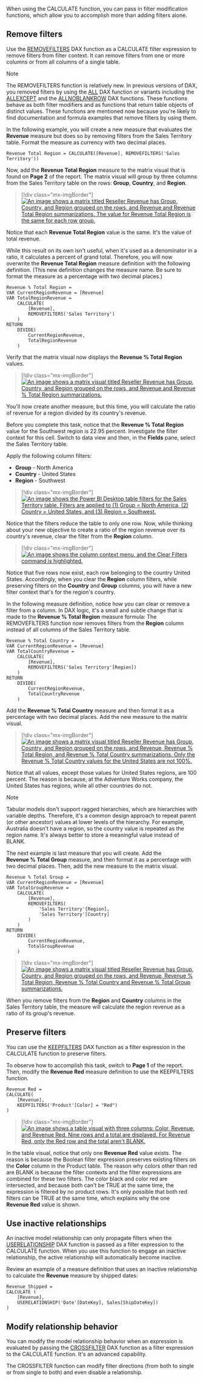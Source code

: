 When using the CALCULATE function, you can pass in filter modification functions, which allow you to accomplish more than adding filters alone.

## Remove filters

Use the [REMOVEFILTERS](https://docs.microsoft.com/dax/removefilters-function-dax/?azure-portal=true) DAX function as a CALCULATE filter expression to remove filters from filter context. It can remove filters from one or more columns or from all columns of a single table.

> [!NOTE]
> The REMOVEFILTERS function is relatively new. In previous versions of DAX, you removed filters by using the [ALL](https://docs.microsoft.com/dax/all-function-dax/?azure-portal=true) DAX function or variants including the [ALLEXCEPT](https://docs.microsoft.com/dax/allexcept-function-dax/?azure-portal=true) and the [ALLNOBLANKROW](https://docs.microsoft.com/dax/allnoblankrow-function-dax/?azure-portal=true) DAX functions. These functions behave as both filter modifiers and as functions that return table objects of distinct values. These functions are mentioned now because you're likely to find documentation and formula examples that remove filters by using them.

In the following example, you will create a new measure that evaluates the **Revenue** measure but does so by removing filters from the Sales Territory table. Format the measure as currency with two decimal places.

```dax
Revenue Total Region = CALCULATE([Revenue], REMOVEFILTERS('Sales Territory'))
```

Now, add the **Revenue Total Region** measure to the matrix visual that is found on **Page 2** of the report. The matrix visual will group by three columns from the Sales Territory table on the rows: **Group**, **Country**, and **Region**.

> [!div class="mx-imgBorder"]
> [![An image shows a matrix titled Reseller Revenue has Group, Country, and Region grouped on the rows, and Revenue and Revenue Total Region summarizations. The value for Revenue Total Region is the same for each row group.](../media/dax-matrix-sales-territory-revenue-1-ss.png)](../media/dax-matrix-sales-territory-revenue-1-ss.png#lightbox)

Notice that each **Revenue Total Region** value is the same. It's the value of total revenue.

While this result on its own isn't useful, when it's used as a denominator in a ratio, it calculates a percent of grand total. Therefore, you will now overwrite the **Revenue Total Region** measure definition with the following definition. (This new definition changes the measure name. Be sure to format the measure as a percentage with two decimal places.)

```dax
Revenue % Total Region =
VAR CurrentRegionRevenue = [Revenue]
VAR TotalRegionRevenue =
	CALCULATE(
		[Revenue],
		REMOVEFILTERS('Sales Territory')
	)
RETURN
	DIVIDE(
		CurrentRegionRevenue,
		TotalRegionRevenue
	)
```

Verify that the matrix visual now displays the **Revenue % Total Region** values.

> [!div class="mx-imgBorder"]
> [![An image shows a matrix visual titled Reseller Revenue has Group, Country, and Region grouped on the rows, and Revenue and Revenue % Total Region summarizations.](../media/dax-matrix-sales-territory-revenue-2-ss.png)](../media/dax-matrix-sales-territory-revenue-2-ss.png#lightbox)

You'll now create another measure, but this time, you will calculate the ratio of revenue for a region divided by its country's revenue.

Before you complete this task, notice that the **Revenue % Total Region** value for the Southwest region is 22.95 percent. Investigate the filter context for this cell. Switch to data view and then, in the **Fields** pane, select the Sales Territory table. 

Apply the following column filters:

- **Group** - North America
- **Country** - United States
- **Region** - Southwest

> [!div class="mx-imgBorder"]
> [![An image shows the Power BI Desktop table filters for the Sales Territory table. Filters are applied to (1) Group = North America, (2) Country = United States, and (3) Region = Southwest.](../media/dax-table-sales-territory-column-filters-ssm.png)](../media/dax-table-sales-territory-column-filters-ssm.png#lightbox)

Notice that the filters reduce the table to only one row. Now, while thinking about your new objective to create a ratio of the region revenue over its country's revenue, clear the filter from the **Region** column.

> [!div class="mx-imgBorder"]
> [![An image shows the column context menu, and the Clear Filters command is highlighted.](../media/dax-sales-territory-table-column-filters-clear-ssm.png)](../media/dax-sales-territory-table-column-filters-clear-ssm.png#lightbox)

Notice that five rows now exist, each row belonging to the country United States. Accordingly, when you clear the **Region** column filters, while preserving filters on the **Country** and **Group** columns, you will have a new filter context that's for the region's country.

In the following measure definition, notice how you can clear or remove a filter from a column. In DAX logic, it's a small and subtle change that is made to the **Revenue % Total Region** measure formula: The REMOVEFILTERS function now removes filters from the **Region** column instead of all columns of the Sales Territory table.

```dax
Revenue % Total Country =
VAR CurrentRegionRevenue = [Revenue]
VAR TotalCountryRevenue =
	CALCULATE(
		[Revenue],
		REMOVEFILTERS('Sales Territory'[Region])
	)
RETURN
	DIVIDE(
		CurrentRegionRevenue,
		TotalCountryRevenue
	)
```

Add the **Revenue % Total Country** measure and then format it as a percentage with two decimal places. Add the new measure to the matrix visual.

> [!div class="mx-imgBorder"]
> [![An image shows a matrix visual titled Reseller Revenue has Group, Country, and Region grouped on the rows, and Revenue, Revenue % Total Region, and Revenue % Total Country summarizations. Only the Revenue % Total Country values for the United States are not 100%.](../media/dax-matrix-sales-territory-revenue-3-ssm.png)](../media/dax-matrix-sales-territory-revenue-3-ssm.png#lightbox)

Notice that all values, except those values for United States regions, are 100 percent. The reason is because, at the Adventure Works company, the United States has regions, while all other countries do not.

> [!NOTE]
> Tabular models don't support ragged hierarchies, which are hierarchies with variable depths. Therefore, it's a common design approach to repeat parent (or other ancestor) values at lower levels of the hierarchy. For example, Australia doesn't have a region, so the country value is repeated as the region name. It's always better to store a meaningful value instead of BLANK.

The next example is last measure that you will create. Add the **Revenue % Total Group** measure, and then format it as a percentage with two decimal places. Then, add the new measure to the matrix visual.

```dax
Revenue % Total Group =
VAR CurrentRegionRevenue = [Revenue]
VAR TotalGroupRevenue =
	CALCULATE(
		[Revenue],
		REMOVEFILTERS(
			'Sales Territory'[Region],
			'Sales Territory'[Country]
		)
	)
RETURN
	DIVIDE(
		CurrentRegionRevenue,
		TotalGroupRevenue
	)
```

> [!div class="mx-imgBorder"]
> [![An image shows a matrix visual titled Reseller Revenue has Group, Country, and Region grouped on the rows, and Revenue, Revenue % Total Region, Revenue % Total Country and Revenue % Total Group summarizations.](../media/dax-matrix-sales-territory-revenue-4-ss.png)](../media/dax-matrix-sales-territory-revenue-4-ss.png#lightbox)

When you remove filters from the **Region** and **Country** columns in the Sales Territory table, the measure will calculate the region revenue as a ratio of its group's revenue.

## Preserve filters

You can use the [KEEPFILTERS](https://docs.microsoft.com/dax/keepfilters-function-dax/?azure-portal=true) DAX function as a filter expression in the CALCULATE function to preserve filters. 

To observe how to accomplish this task, switch to **Page 1** of the report. Then, modify the **Revenue Red** measure definition to use the KEEPFILTERS function.

```dax
Revenue Red =
CALCULATE(
	[Revenue],
	KEEPFILTERS('Product'[Color] = "Red")
)
```

> [!div class="mx-imgBorder"]
> [![An image shows a table visual with three columns: Color, Revenue, and Revenue Red. Nine rows and a total are displayed. For Revenue Red, only the Red row and the total aren't BLANK.](../media/dax-table-color-revenue-red-keep-filters-ss.png)](../media/dax-table-color-revenue-red-keep-filters-ss.png#lightbox)

In the table visual, notice that only one **Revenue Red** value exists. The reason is because the Boolean filter expression preserves existing filters on the **Color** column in the Product table. The reason why colors other than red are BLANK is because the filter contexts and the filter expressions are combined for these two filters. The color black and color red are intersected, and because both can't be TRUE at the same time, the expression is filtered by no product rows. It's only possible that both red filters can be TRUE at the same time, which explains why the one **Revenue Red** value is shown.

## Use inactive relationships

An inactive model relationship can only propagate filters when the [USERELATIONSHIP](https://docs.microsoft.com/dax/userelationship-function-dax/?azure-portal=true) DAX function is passed as a filter expression to the CALCULATE function. When you use this function to engage an inactive relationship, the active relationship will automatically become inactive.

Review an example of a measure definition that uses an inactive relationship to calculate the **Revenue** measure by shipped dates:

```dax
Revenue Shipped =
CALCULATE (
	[Revenue],
	USERELATIONSHIP('Date'[DateKey], Sales[ShipDateKey])
)
```

## Modify relationship behavior


You can modify the model relationship behavior when an expression is evaluated by passing the [CROSSFILTER](https://docs.microsoft.com/dax/crossfilter-function/?azure-portal=true) DAX function as a filter expression to the CALCULATE function. It's an advanced capability.

The CROSSFILTER function can modify filter directions (from both to single or from single to both) and even disable a relationship.
